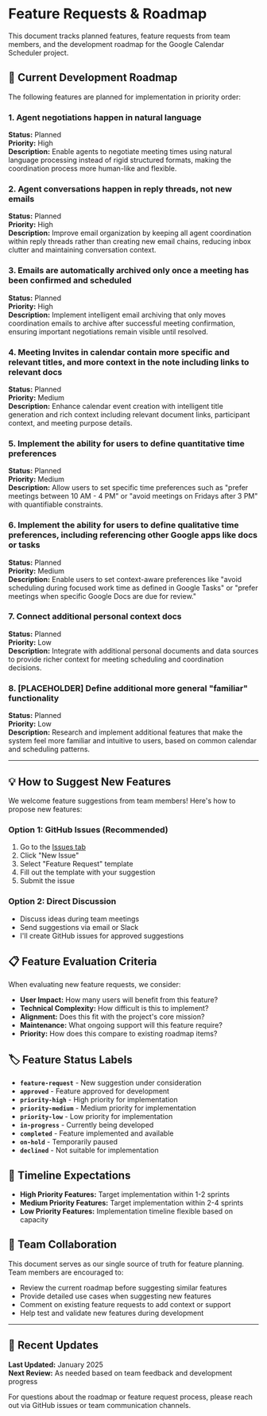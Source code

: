 # Feature Requests & Roadmap

This document tracks planned features, feature requests from team members, and the development roadmap for the Google Calendar Scheduler project.

## 🚀 Current Development Roadmap

The following features are planned for implementation in priority order:

### 1. Agent negotiations happen in natural language
**Status:** Planned  
**Priority:** High  
**Description:** Enable agents to negotiate meeting times using natural language processing instead of rigid structured formats, making the coordination process more human-like and flexible.

### 2. Agent conversations happen in reply threads, not new emails
**Status:** Planned  
**Priority:** High  
**Description:** Improve email organization by keeping all agent coordination within reply threads rather than creating new email chains, reducing inbox clutter and maintaining conversation context.

### 3. Emails are automatically archived only once a meeting has been confirmed and scheduled
**Status:** Planned  
**Priority:** High  
**Description:** Implement intelligent email archiving that only moves coordination emails to archive after successful meeting confirmation, ensuring important negotiations remain visible until resolved.

### 4. Meeting Invites in calendar contain more specific and relevant titles, and more context in the note including links to relevant docs
**Status:** Planned  
**Priority:** Medium  
**Description:** Enhance calendar event creation with intelligent title generation and rich context including relevant document links, participant context, and meeting purpose details.

### 5. Implement the ability for users to define quantitative time preferences
**Status:** Planned  
**Priority:** Medium  
**Description:** Allow users to set specific time preferences such as "prefer meetings between 10 AM - 4 PM" or "avoid meetings on Fridays after 3 PM" with quantifiable constraints.

### 6. Implement the ability for users to define qualitative time preferences, including referencing other Google apps like docs or tasks
**Status:** Planned  
**Priority:** Medium  
**Description:** Enable users to set context-aware preferences like "avoid scheduling during focused work time as defined in Google Tasks" or "prefer meetings when specific Google Docs are due for review."

### 7. Connect additional personal context docs
**Status:** Planned  
**Priority:** Low  
**Description:** Integrate with additional personal documents and data sources to provide richer context for meeting scheduling and coordination decisions.

### 8. [PLACEHOLDER] Define additional more general "familiar" functionality
**Status:** Planned  
**Priority:** Low  
**Description:** Research and implement additional features that make the system feel more familiar and intuitive to users, based on common calendar and scheduling patterns.

---

## 💡 How to Suggest New Features

We welcome feature suggestions from team members! Here's how to propose new features:

### Option 1: GitHub Issues (Recommended)
1. Go to the [Issues tab](https://github.com/ZachSchlosser/google-calendar-scheduler/issues)
2. Click "New Issue"
3. Select "Feature Request" template
4. Fill out the template with your suggestion
5. Submit the issue

### Option 2: Direct Discussion
- Discuss ideas during team meetings
- Send suggestions via email or Slack
- I'll create GitHub issues for approved suggestions

## 📋 Feature Evaluation Criteria

When evaluating new feature requests, we consider:

- **User Impact:** How many users will benefit from this feature?
- **Technical Complexity:** How difficult is this to implement?
- **Alignment:** Does this fit with the project's core mission?
- **Maintenance:** What ongoing support will this feature require?
- **Priority:** How does this compare to existing roadmap items?

## 🏷️ Feature Status Labels

- **`feature-request`** - New suggestion under consideration
- **`approved`** - Feature approved for development
- **`priority-high`** - High priority for implementation
- **`priority-medium`** - Medium priority for implementation  
- **`priority-low`** - Low priority for implementation
- **`in-progress`** - Currently being developed
- **`completed`** - Feature implemented and available
- **`on-hold`** - Temporarily paused
- **`declined`** - Not suitable for implementation

## 📅 Timeline Expectations

- **High Priority Features:** Target implementation within 1-2 sprints
- **Medium Priority Features:** Target implementation within 2-4 sprints  
- **Low Priority Features:** Implementation timeline flexible based on capacity

## 🤝 Team Collaboration

This document serves as our single source of truth for feature planning. Team members are encouraged to:

- Review the current roadmap before suggesting similar features
- Provide detailed use cases when suggesting new features
- Comment on existing feature requests to add context or support
- Help test and validate new features during development

---

## 📝 Recent Updates

**Last Updated:** January 2025  
**Next Review:** As needed based on team feedback and development progress

For questions about the roadmap or feature request process, please reach out via GitHub issues or team communication channels.